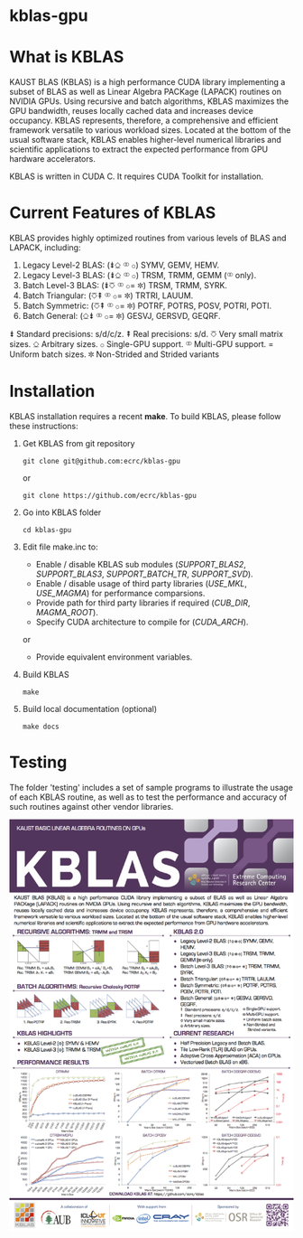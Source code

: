 # kblas-gpu

What is KBLAS
=============

KAUST BLAS (KBLAS) is a high performance CUDA library implementing a subset of BLAS as well as Linear Algebra PACKage (LAPACK) routines on NVIDIA GPUs. Using recursive and batch algorithms, KBLAS maximizes the GPU bandwidth, reuses locally cached data and increases device occupancy. KBLAS represents, therefore, a comprehensive and efficient framework versatile to various workload sizes. Located at the bottom of the usual software stack, KBLAS enables higher-level numerical libraries and scientific applications to extract the expected performance from GPU hardware accelerators.

KBLAS is written in CUDA C. It requires CUDA Toolkit for installation.


Current Features of KBLAS
=========================

KBLAS provides highly optimized routines from various levels of BLAS and LAPACK, including:

1. Legacy Level-2 BLAS: (⇟⎐ ⚭ ⚬) SYMV, GEMV, HEMV.
2. Legacy Level-3 BLAS: (⇟⎐ ⚭ ⚬) TRSM, TRMM, GEMM (⚭ only).
3. Batch Level-3 BLAS: (⇟⎏ ⚭ ⚬= ✼) TRSM, TRMM, SYRK.
4. Batch Triangular: (⎏⇞ ⚭ ⚬= ✼) TRTRI, LAUUM.
5. Batch Symmetric: (⎏⇞ ⚭ ⚬= ✼) POTRF, POTRS, POSV, POTRI, POTI.
6. Batch General: (⎐⇟ ⚭ ⚬= ✼) GESVJ, GERSVD, GEQRF.

⇟ Standard precisions: s/d/c/z.
⇞ Real precisions: s/d.
⎏ Very small matrix sizes.
⎐ Arbitrary sizes.
⚬ Single-GPU support.
⚭ Multi-GPU support.
= Uniform batch sizes.
✼ Non-Strided and Strided variants


Installation
============

KBLAS installation requires a recent **make**.
To build KBLAS, please follow these instructions:

1.  Get KBLAS from git repository

        git clone git@github.com:ecrc/kblas-gpu

    or

        git clone https://github.com/ecrc/kblas-gpu

2.  Go into KBLAS folder

        cd kblas-gpu

3.  Edit file make.inc to:
    - Enable / disable KBLAS sub modules (_SUPPORT_BLAS2_, _SUPPORT_BLAS3_, _SUPPORT_BATCH_TR_, _SUPPORT_SVD_).
    - Enable / disable usage of third party libraries (_USE_MKL_, _USE_MAGMA_) for performance comparsions.
    - Provide path for third party libraries if required (_CUB_DIR_, _MAGMA_ROOT_).
    - Specify CUDA architecture to compile for (_CUDA_ARCH_).

    or

    - Provide equivalent environment variables.

4.  Build KBLAS

        make

5.  Build local documentation (optional)

        make docs


Testing
=======

The folder 'testing' includes a set of sample programs to illustrate the usage of each KBLAS routine, as well as to test the performance and accuracy of such routines against other vendor libraries.


![Handout](docs/KBLAS_handout.png)